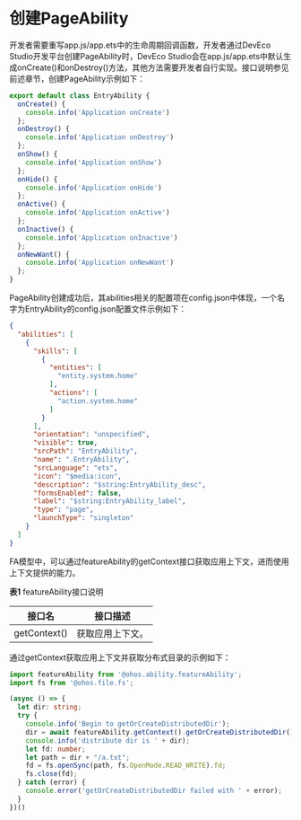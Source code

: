 # 创建PageAbility


开发者需要重写app.js/app.ets中的生命周期回调函数，开发者通过DevEco Studio开发平台创建PageAbility时，DevEco Studio会在app.js/app.ets中默认生成onCreate()和onDestroy()方法，其他方法需要开发者自行实现。接口说明参见前述章节，创建PageAbility示例如下：

```ts
export default class EntryAbility {
  onCreate() {
    console.info('Application onCreate')
  };
  onDestroy() {
    console.info('Application onDestroy')
  };
  onShow() {
    console.info('Application onShow')
  };
  onHide() {
    console.info('Application onHide')
  };
  onActive() {
    console.info('Application onActive')
  };
  onInactive() {
    console.info('Application onInactive')
  };
  onNewWant() {
    console.info('Application onNewWant')
  };
}
```


PageAbility创建成功后，其abilities相关的配置项在config.json中体现，一个名字为EntryAbility的config.json配置文件示例如下：

```json
{
  "abilities": [
    {
      "skills": [
        {
          "entities": [
            "entity.system.home"
          ],
          "actions": [
            "action.system.home"
          ]
        }
      ],
      "orientation": "unspecified",
      "visible": true,
      "srcPath": "EntryAbility",
      "name": ".EntryAbility",
      "srcLanguage": "ets",
      "icon": "$media:icon",
      "description": "$string:EntryAbility_desc",
      "formsEnabled": false,
      "label": "$string:EntryAbility_label",
      "type": "page",
      "launchType": "singleton"
    }
  ]
}
```


FA模型中，可以通过featureAbility的getContext接口获取应用上下文，进而使用上下文提供的能力。


  **表1** featureAbility接口说明

| 接口名 | 接口描述 |
| -------- | -------- |
| getContext() | 获取应用上下文。 |


通过getContext获取应用上下文并获取分布式目录的示例如下：

```ts
import featureAbility from '@ohos.ability.featureAbility';
import fs from '@ohos.file.fs';

(async () => {
  let dir: string;
  try {
    console.info('Begin to getOrCreateDistributedDir');
    dir = await featureAbility.getContext().getOrCreateDistributedDir();
    console.info('distribute dir is ' + dir);
    let fd: number;
    let path = dir + "/a.txt";
    fd = fs.openSync(path, fs.OpenMode.READ_WRITE).fd;
    fs.close(fd);
  } catch (error) {
    console.error('getOrCreateDistributedDir failed with ' + error);
  }
})()
```

